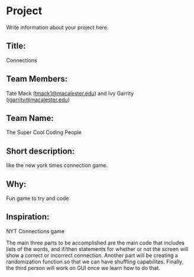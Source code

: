 # Project
Write information about your project here.

## Title: 
Connections
## Team Members: 
Tate Mack (tmack1@macalester.edu) and Ivy Garrity (igarrity@macalester.edu)
## Team Name: 
The Super Cool Coding People
## Short description: 
like the new york times connection game.
## Why: 
Fun game to try and code
## Inspiration: 
NYT Connections game

The main three parts to be accomplished are the main code that includes
lists of the words, and if/then statements for whether or not the screen will
show a correct or incorrect connection. Another part will be creating a randomization function
so that we can have shuffling capabilites. Finally, the third person will work on GUI
once we learn how to do that.
